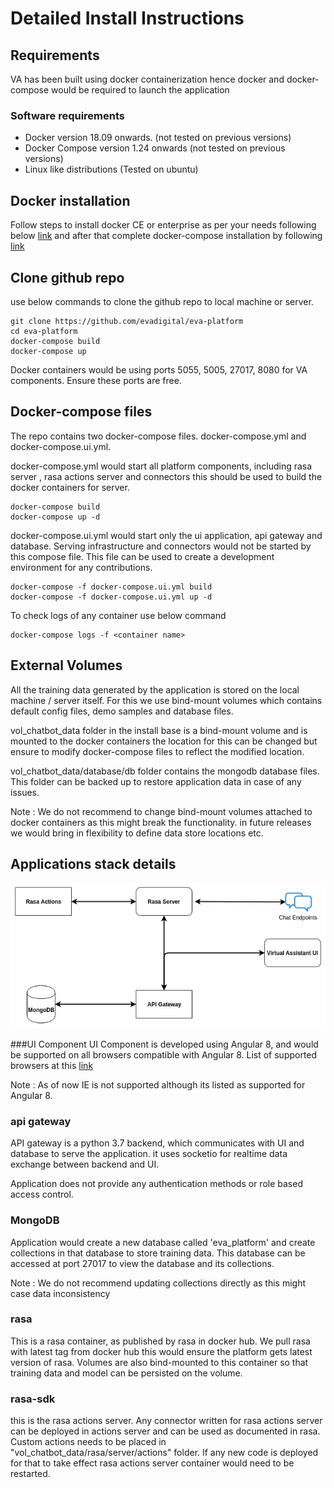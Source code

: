 # Detailed Install Instructions 

## Requirements

VA has been built using docker containerization hence docker and docker-compose would be required to launch the application

### Software requirements 

   - Docker version 18.09 onwards. (not tested on previous versions)
   - Docker Compose version 1.24 onwards (not tested on previous versions)
   - Linux like distributions (Tested on ubuntu)
   

## Docker installation 

Follow steps to install docker CE or enterprise as per your needs following below [link](https://docs.docker.com/install/)
and after that complete docker-compose installation by following [link](https://docs.docker.com/compose/install/)

## Clone github repo 

use below commands to clone the github repo to local machine or server.
    
    git clone https://github.com/evadigital/eva-platform
    cd eva-platform
    docker-compose build
    docker-compose up
    
Docker containers would be using ports 5055, 5005, 27017, 8080 for VA components. Ensure these ports are free.

## Docker-compose files 

The repo contains two docker-compose files. docker-compose.yml and docker-compose.ui.yml. 

docker-compose.yml would start all platform components, including rasa server , rasa actions server and connectors
this should be used to build the docker containers for server.

    docker-compose build
    docker-compose up -d

docker-compose.ui.yml would start only the ui application, api gateway and database. 
Serving infrastructure and connectors would not be started by this compose file. This file can be used to 
create a development environment for any contributions.      

    docker-compose -f docker-compose.ui.yml build
    docker-compose -f docker-compose.ui.yml up -d
    
To check logs of any container use below command 

    docker-compose logs -f <container name>
    
## External Volumes

All the training data generated by the application is stored on the local machine / server itself. For this we use 
bind-mount volumes which contains default config files, demo samples and database files. 

vol_chatbot_data folder in the install base is a bind-mount volume and is mounted to the docker containers 
the location for this can be changed but ensure to modify docker-compose files to reflect the modified location.

vol_chatbot_data/database/db folder contains the mongodb database files. This folder can be backed up to restore 
application data in case of any issues.

Note : We do not recommend to change bind-mount volumes attached to docker containers as this might break the functionality.
in future releases we would bring in flexibility to define data store locations etc. 


## Applications stack details 


![Virtual Assistant](../assets/Virtual%20Assistant%20Arch.jpg)
 
 
###UI Component
 UI Component is developed using Angular 8, and would be supported on all browsers compatible with Angular 8.
 List of supported browsers at this [link](https://angular.io/guide/browser-support)
 
 Note : As of now IE is not supported although its listed as supported for Angular 8.
 
### api gateway
 API gateway is a python 3.7 backend, which communicates with UI and database to serve the application. 
 it uses socketio for realtime data exchange between backend and UI.
 
 Application does not provide any authentication methods or role based access control.
 
### MongoDB 
 Application would create a new database called 'eva_platform' and create collections in that database to store training data.
 This database can be accessed at port 27017 to view the database and its collections. 
 
 Note : We do not recommend updating collections directly as this might case data inconsistency
 
### rasa 
 This is a rasa container, as published by rasa in docker hub. We pull rasa with latest tag 
 from docker hub this would ensure the platform gets latest version of rasa. Volumes are also bind-mounted to this container
 so that training data and model can be persisted on the volume.
 
### rasa-sdk 
this is the rasa actions server. Any connector written for rasa actions server can be 
deployed in actions server and can be used as documented in rasa. 
Custom actions needs to be placed in "vol_chatbot_data/rasa/server/actions" folder. If any new 
code is deployed for that to take effect rasa actions server container would need to be restarted.         
    